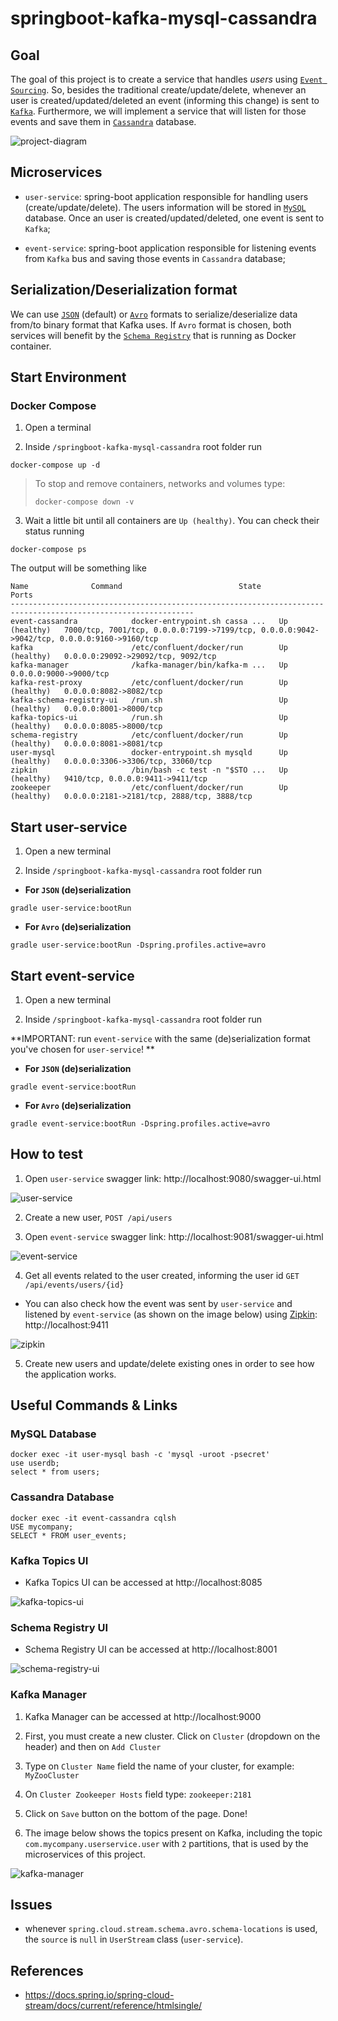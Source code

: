 # springboot-kafka-mysql-cassandra

## Goal

The goal of this project is to create a service that handles _users_ using
[`Event Sourcing`](https://martinfowler.com/eaaDev/EventSourcing.html). So, besides the traditional create/update/delete,
whenever an user is created/updated/deleted an event (informing this change) is sent to [`Kafka`](https://kafka.apache.org).
Furthermore, we will implement a service that will listen for those events and save them in
[`Cassandra`](http://cassandra.apache.org) database.

![project-diagram](images/project-diagram.png)

## Microservices

- `user-service`: spring-boot application responsible for handling users (create/update/delete). The users information
will be stored in [`MySQL`](https://www.mysql.com) database. Once an user is created/updated/deleted, one event is sent
to `Kafka`;

- `event-service`: spring-boot application responsible for listening events from `Kafka` bus and saving those events in
`Cassandra` database;

## Serialization/Deserialization format

We can use [`JSON`](https://www.json.org) (default) or [`Avro`](https://avro.apache.org) formats to serialize/deserialize
data from/to binary format that Kafka uses. If `Avro` format is chosen, both services will benefit by the
[`Schema Registry`](https://docs.confluent.io/current/schema-registry/docs/index.html) that is running as Docker container.

## Start Environment

### Docker Compose

1. Open a terminal

2. Inside `/springboot-kafka-mysql-cassandra` root folder run
```
docker-compose up -d
```
> To stop and remove containers, networks and volumes type:
> ```
> docker-compose down -v
> ```

3. Wait a little bit until all containers are `Up (healthy)`. You can check their status running
```
docker-compose ps
```
The output will be something like
```
Name              Command                          State          Ports
---------------------------------------------------------------------------------------------------------------
event-cassandra            docker-entrypoint.sh cassa ...   Up (healthy)   7000/tcp, 7001/tcp, 0.0.0.0:7199->7199/tcp, 0.0.0.0:9042->9042/tcp, 0.0.0.0:9160->9160/tcp
kafka                      /etc/confluent/docker/run        Up (healthy)   0.0.0.0:29092->29092/tcp, 9092/tcp
kafka-manager              /kafka-manager/bin/kafka-m ...   Up             0.0.0.0:9000->9000/tcp
kafka-rest-proxy           /etc/confluent/docker/run        Up (healthy)   0.0.0.0:8082->8082/tcp
kafka-schema-registry-ui   /run.sh                          Up (healthy)   0.0.0.0:8001->8000/tcp
kafka-topics-ui            /run.sh                          Up (healthy)   0.0.0.0:8085->8000/tcp
schema-registry            /etc/confluent/docker/run        Up (healthy)   0.0.0.0:8081->8081/tcp
user-mysql                 docker-entrypoint.sh mysqld      Up (healthy)   0.0.0.0:3306->3306/tcp, 33060/tcp
zipkin                     /bin/bash -c test -n "$STO ...   Up (healthy)   9410/tcp, 0.0.0.0:9411->9411/tcp
zookeeper                  /etc/confluent/docker/run        Up (healthy)   0.0.0.0:2181->2181/tcp, 2888/tcp, 3888/tcp
```

## Start user-service

1. Open a new terminal

2. Inside `/springboot-kafka-mysql-cassandra` root folder run

- **For `JSON` (de)serialization**
```
gradle user-service:bootRun
```

- **For `Avro` (de)serialization**
```
gradle user-service:bootRun -Dspring.profiles.active=avro
```

## Start event-service

1. Open a new terminal

2. Inside `/springboot-kafka-mysql-cassandra` root folder run

**IMPORTANT: run `event-service` with the same (de)serialization format you've chosen for `user-service`! **

- **For `JSON` (de)serialization**
```
gradle event-service:bootRun
```

- **For `Avro` (de)serialization**
```
gradle event-service:bootRun -Dspring.profiles.active=avro
```

## How to test

1. Open `user-service` swagger link: http://localhost:9080/swagger-ui.html

![user-service](images/user-service.png)

2. Create a new user, `POST /api/users`

3. Open `event-service` swagger link: http://localhost:9081/swagger-ui.html

![event-service](images/event-service.png)

4. Get all events related to the user created, informing the user id `GET /api/events/users/{id}`

- You can also check how the event was sent by `user-service` and listened by `event-service` (as shown on the image
below) using [Zipkin](https://zipkin.io): http://localhost:9411

![zipkin](images/zipkin.png)

5. Create new users and update/delete existing ones in order to see how the application works.

## Useful Commands & Links

### MySQL Database
```
docker exec -it user-mysql bash -c 'mysql -uroot -psecret'
use userdb;
select * from users;
```

### Cassandra Database
```
docker exec -it event-cassandra cqlsh
USE mycompany;
SELECT * FROM user_events; 
```

### Kafka Topics UI

- Kafka Topics UI can be accessed at http://localhost:8085

![kafka-topics-ui](images/kafka-topics-ui.png)

### Schema Registry UI

- Schema Registry UI can be accessed at http://localhost:8001

![schema-registry-ui](images/schema-registry-ui.png)

### Kafka Manager

1. Kafka Manager can be accessed at http://localhost:9000

2. First, you must create a new cluster. Click on `Cluster` (dropdown on the header) and then on `Add Cluster`

3. Type on `Cluster Name` field the name of your cluster, for example: `MyZooCluster`

4. On `Cluster Zookeeper Hosts` field type: `zookeeper:2181`

5. Click on `Save` button on the bottom of the page. Done!

6. The image below shows the topics present on Kafka, including the topic `com.mycompany.userservice.user` with `2`
partitions, that is used by the microservices of this project.

![kafka-manager](images/kafka-manager.png)

## Issues

- whenever `spring.cloud.stream.schema.avro.schema-locations` is used, the `source` is `null` in `UserStream` class
(`user-service`).

## References

- https://docs.spring.io/spring-cloud-stream/docs/current/reference/htmlsingle/
